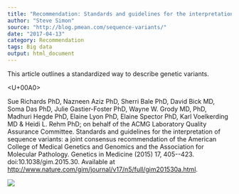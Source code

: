 ```yaml
---
title: "Recommendation: Standards and guidelines for the interpretation of sequence variants"
author: "Steve Simon"
source: "http://blog.pmean.com/sequence-variants/"
date: "2017-04-13"
category: Recommendation
tags: Big data
output: html_document
---
```


This article outlines a standardized way to describe genetic variants.



<!---More--->

<U+00A0>

Sue Richards PhD, Nazneen Aziz PhD, Sherri Bale PhD, David Bick MD, Soma
Das PhD, Julie Gastier-Foster PhD, Wayne W. Grody MD, PhD, Madhuri Hegde
PhD, Elaine Lyon PhD, Elaine Spector PhD, Karl Voelkerding MD & Heidi L.
Rehm PhD; on behalf of the ACMG Laboratory Quality Assurance Committee.
Standards and guidelines for the interpretation of sequence variants: a
joint consensus recommendation of the American College of Medical
Genetics and Genomics and the Association for Molecular Pathology.
Genetics in Medicine (2015) 17, 405--423. doi:10.1038/gim.2015.30.
Available at
<http://www.nature.com/gim/journal/v17/n5/full/gim201530a.html>.

![](../../web/images/sequence-variants01.png)




